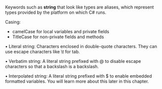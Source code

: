 Keywords such as **string** that look like types are aliases, which represent types provided by the platform on which C# runs.

Casing:
- camelCase for local variables and private fields
- TitleCase for non-private fields and methods

• Literal string: Characters enclosed in double-quote characters. They can use
escape characters like \t for tab.

• Verbatim string: A literal string prefixed with @ to disable escape characters
so that a backslash is a backslash.

• Interpolated string: A literal string prefixed with $ to enable embedded
formatted variables. You will learn more about this later in this chapter.
